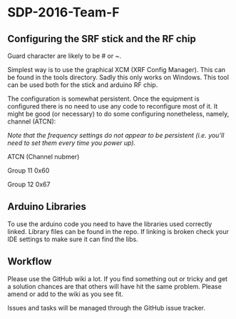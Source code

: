 # SDP-2016-Team-F

## Configuring the SRF stick and the RF chip
Guard character are likely to be # or ~.

Simplest way is to use the graphical XCM (XRF Config Manager). This can be found in the tools directory. Sadly this only works on Windows. This tool can be used both for the stick and arduino RF chip.

The configuration is somewhat persistent.
Once the equipment is configured there is no need to use any code to reconfigure most of it.
It might be good (or necessary) to do some configuring nonetheless, namely, channel (ATCN): 

_Note that the frequency settings do not appear to be persistent (i.e. you’ll need to set them every time you power up)._

ATCN (Channel nubmer)

Group 11 0x60

Group 12 0x67

## Arduino Libraries
To use the arduino code you need to have the libraries used correctly linked. 
Library files can be found in the repo. If linking is broken check your IDE settings to make sure it can find the libs.

## Workflow
Please use the GitHub wiki a lot. If you find something out or tricky and get a solution chances are
that others will have hit the same problem. Please amend or add to the wiki as you see fit.

Issues and tasks will be managed through the GitHub issue tracker.

